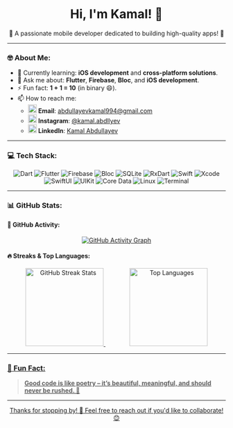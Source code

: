 <h1 align="center">Hi, I'm Kamal! 👋</h1>

<p align="center">
  🌟 A passionate mobile developer dedicated to building high-quality apps! 🚀
</p>

---

### 🤓 About Me:
- 🌱 Currently learning: **iOS development** and **cross-platform solutions**.
- 💬 Ask me about: **Flutter**, **Firebase**, **Bloc**, and **iOS development**.
- ⚡ Fun fact: **1 + 1 = 10** (in binary 😄).
- 📫 How to reach me:
  - <img src="https://img.icons8.com/color/48/000000/email.png" width="20px"/> **Email**: abdullayevkamal994@gmail.com  
  - <img src="https://img.icons8.com/fluency/48/000000/instagram-new.png" width="20px"/> **Instagram**: [@kamal.abdllyev](https://www.instagram.com/kamal.abdllyev/)  
  - <img src="https://img.icons8.com/color/48/000000/linkedin.png" width="20px"/> **LinkedIn**: [Kamal Abdullayev]([https://linkedin.com/in/kamal-abdullayevv](http://linkedin.com/in/kamal-abdullayevv))

---

### 💻 Tech Stack:
<p align="center">
  <img src="https://img.shields.io/badge/Dart-0175C2?style=for-the-badge&logo=dart&logoColor=white" alt="Dart"/>
  <img src="https://img.shields.io/badge/Flutter-02569B?style=for-the-badge&logo=flutter&logoColor=white" alt="Flutter"/>
  <img src="https://img.shields.io/badge/Firebase-FFCA28?style=for-the-badge&logo=firebase&logoColor=white" alt="Firebase"/>
  <img src="https://img.shields.io/badge/Bloc-0175C2?style=for-the-badge&logo=bloc&logoColor=white" alt="Bloc"/>
  <img src="https://img.shields.io/badge/SQLite-003B57?style=for-the-badge&logo=sqlite&logoColor=white" alt="SQLite"/>
  <img src="https://img.shields.io/badge/RxDart-0175C2?style=for-the-badge&logo=dart&logoColor=white" alt="RxDart"/>
  <img src="https://img.shields.io/badge/Swift-F05138?style=for-the-badge&logo=swift&logoColor=white" alt="Swift"/>
  <img src="https://img.shields.io/badge/Xcode-1575F9?style=for-the-badge&logo=xcode&logoColor=white" alt="Xcode"/>
  <img src="https://img.shields.io/badge/SwiftUI-FF6400?style=for-the-badge&logo=swift&logoColor=white" alt="SwiftUI"/>
  <img src="https://img.shields.io/badge/UIKit-00A0D2?style=for-the-badge&logo=apple&logoColor=white" alt="UIKit"/>
  <img src="https://img.shields.io/badge/CoreData-0085A3?style=for-the-badge&logo=apple&logoColor=white" alt="Core Data"/>
  <img src="https://img.shields.io/badge/Linux-FCC624?style=for-the-badge&logo=linux&logoColor=white" alt="Linux"/>
  <img src="https://img.shields.io/badge/Terminal-2E3436?style=for-the-badge&logo=gnome-terminal&logoColor=white" alt="Terminal"/>
</p>

---

### 📊 GitHub Stats:

#### 🎯 GitHub Activity:
<p align="center">
  <a href="https://github.com/ashutosh00710/github-readme-activity-graph">
    <img src="https://github-readme-activity-graph.vercel.app/graph?username=KamalAbdullayev0&bg_color=1a1b27&color=ffffff&line=38bdae&point=f8d847&area=true&hide_border=true" alt="GitHub Activity Graph"/>
  </a>
</p>

#### 🔥 Streaks & Top Languages:
<p align="center">
  <a href="https://git.io/streak-stats">
    <img src="https://streak-stats.vercel.app?user=KamalAbdullayev0&theme=windows-dark&hide_border=true&border_radius=6&mode=weekly" alt="GitHub Streak Stats" height="180"/>
  </a>
  <span>&nbsp;&nbsp;&nbsp;&nbsp;&nbsp;&nbsp;</span>
  <span>&nbsp;&nbsp;&nbsp;&nbsp;&nbsp;&nbsp;</span>
  <a href="https://github-readme-stats.vercel.app/api/top-langs/?username=KamalAbdullayev0">
    <img src="https://github-readme-stats.vercel.app/api/top-langs/?username=KamalAbdullayev0&layout=compact&theme=dark&hide_border=true" alt="Top Languages" height="180"/>
</p>

---

### 🎉 Fun Fact:
> **Good code is like poetry – it’s beautiful, meaningful, and should never be rushed. 🚀**

---

<p align="center">
  Thanks for stopping by! 🚀 Feel free to reach out if you'd like to collaborate! 😊
</p>
